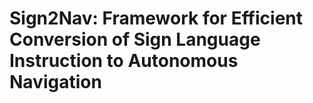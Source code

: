 # Sign2Nav: Framework for Efficient Conversion of Sign Language Instruction to Autonomous Navigation
